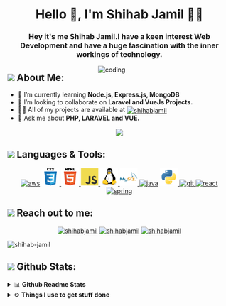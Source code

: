 <h1 align="center">Hello 👋, I'm Shihab Jamil 🎯️🚀️</h1>
  <h3 align="center">Hey it's me Shihab Jamil.I have a keen interest Web Development and have a huge fascination with the inner workings of technology.</h3>

  <img align="right" alt="coding" width="300" src="https://media.giphy.com/media/lP8xu5t2DLGG045H8F/giphy.gif">

  ## <img src="https://media.giphy.com/media/WUlplcMpOCEmTGBtBW/giphy.gif" width="40"> **About Me:**

  - 🌱 I’m currently learning **Node.js, Express.js, MongoDB**
  - 👯 I’m looking to collaborate on **Laravel and VueJs Projects.**
  - 👨‍💻 All of my projects are available at <a href="https://github.com/shihab-jamil?tab=repositories" target="blank"><img align="center" src="https://raw.githubusercontent.com/rahuldkjain/github-profile-readme-generator/master/src/images/icons/Social/github.svg" alt="shihabjamil" height="30" width="40" /></a>
  - 💬 Ask me about **PHP, LARAVEL and VUE.**

  <p align="center">
    <img align="center" src="https://github-readme-streak-stats.herokuapp.com/?user=shihab-jamil&theme=radical&hide_border=true"/>
  </p>

  ## <img src="https://media.giphy.com/media/j2pOGeGYKe2xCCKwfi/giphy.gif" width="40"> **Languages & Tools:**

  <p align="center">
    <a href="https://aws.amazon.com" target="_blank"><img src="https://cdn.jsdelivr.net/gh/devicons/devicon/icons/amazonwebservices/amazonwebservices-plain-wordmark.svg" alt="aws" width="40" height="40"/></a> <a href="https://www.w3schools.com/css/" target="_blank"> <img src="https://raw.githubusercontent.com/devicons/devicon/master/icons/css3/css3-original-wordmark.svg" alt="css3" width="40" height="40"/> </a> </a> <a href="https://www.w3.org/html/" target="_blank"> <img src="https://raw.githubusercontent.com/devicons/devicon/master/icons/html5/html5-original-wordmark.svg" alt="html5" width="40" height="40"/> </a><a href="https://developer.mozilla.org/en-US/docs/Web/JavaScript" target="_blank"> <img src="https://raw.githubusercontent.com/devicons/devicon/master/icons/javascript/javascript-original.svg" alt="javascript" width="40" height="40"/> </a> 	<a href="https://www.linux.org/" target="_blank"> <img src="https://raw.githubusercontent.com/devicons/devicon/master/icons/linux/linux-original.svg" alt="linux" width="40" height="40"/> </a> <a href="https://www.mysql.com/" target="_blank"> <img src="https://raw.githubusercontent.com/devicons/devicon/master/icons/mysql/mysql-original-wordmark.svg" alt="mysql" width="40" height="40"/> </a>
    <a href="https://www.java.com/en/" target="_blank"> <img src="https://cdn.jsdelivr.net/gh/devicons/devicon/icons/java/java-original.svg"  alt="java" width="40" height="40" /></a> </a><a href="https://www.python.org" target="_blank"> <img src="https://raw.githubusercontent.com/devicons/devicon/master/icons/python/python-original.svg" alt="python" width="40" height="40"/> </a><a href="https://git-scm.com/" target="_blank"><img src="https://cdn.jsdelivr.net/gh/devicons/devicon/icons/git/git-original.svg" alt="git" width="40" height="40"/> </a><a href="https://reactjs.org/" target="_blank"><img src="https://cdn.jsdelivr.net/gh/devicons/devicon/icons/react/react-original.svg" alt="react" width="40" height="40"/> </a><a href="https://spring.io/" target="_blank"><img src="https://cdn.jsdelivr.net/gh/devicons/devicon/icons/spring/spring-original.svg" alt="spring" width="40" height="40"/> </a>
  </p>

  ## <img src="https://media.giphy.com/media/LnQjpWaON8nhr21vNW/giphy.gif" width="40"> **Reach out to me:** ️

  <p align="center">
    <a href="https://linkedin.com/in/shihab-jamil" target="_blank"><img align="center" src="https://img.shields.io/badge/-LinkedIn-0e76a8?style=flat-square&logo=Linkedin&logoColor=white" alt="shihabjamil" /></a>
    <a href="https://github.com/shihab-jamil" target="_blank"><img align="center" src="https://img.shields.io/badge/Website-3b5998?style=flat-square&logo=google-chrome&logoColor=white" alt="shihabjamil" /></a>
    <a href="mailto:shihab9720@gmail.com" target="_blank"><img align="center" src="https://img.shields.io/badge/-Gmail-EA4335?style=flat-square&logo=Gmail&logoColor=white" alt="shihabjamil" /></a>
  </p>
  <p align="left"> <img src="https://komarev.com/ghpvc/?username=shihab-jamil&label=Profile%20views&color=0e75b6&style=flat" alt="shihab-jamil" /> </p>

  ## <img src="https://media.giphy.com/media/ZCN6F3FAkwsyOGU2RS/giphy.gif" width="40"> **Github Stats:**

  <details>
    <summary>📊 <b>Github Readme Stats</b></summary>
    <br />
    <p align="center">
      <img width="430" align="center" src="https://github-readme-stats.vercel.app/api?username=shihab-jamil&show_icons=true&theme=radical&count_private=true">
      <img align="center" src="https://github-readme-stats.vercel.app/api/top-langs?username=shihab-jamil&layout=compact&theme=radical&langs_count=6" />
    </p>
  </details>

  <details>
    <br />
    <summary>⚙️ <b> Things I use to get stuff done</b></summary>
    <ul>
      <li><b>OS:</b> Linux </li>
      <li><b>Laptop: </b> Acer Nitro 5 (i5 8th)</li>
      <li><b>Browser: </b> Chrome Web Browser</li>
      <li><b>Code Editor:</b> Jetbrain Tools</li>
      <li><b>To Stay Updated:</b> Linkedin </li>
      <br />
    </ul>
  </details>
